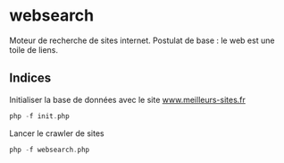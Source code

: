 websearch
=========

Moteur de recherche de sites internet. Postulat de base : le web est une toile de liens.

## Indices
Initialiser la base de données avec le site www.meilleurs-sites.fr
```php
php -f init.php
```


Lancer le crawler de sites
```php
php -f websearch.php
```